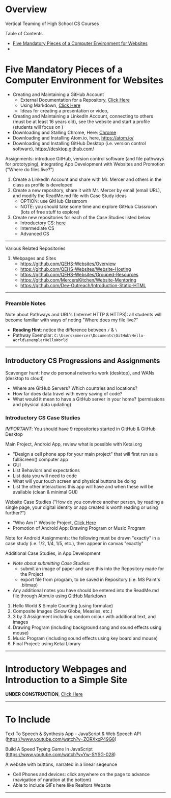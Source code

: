 # Overview
Vertical Teaming of High School CS Courses

Table of Contents
- <a href="">Five Mandatory Pieces of a Computer Environment for Websites</a>
- <a href=""></a>
<a href=""></a>

# Five Mandatory Pieces of a Computer Environment for Websites
- Creating and Maintaining a GitHub Account
  - External Documentation for a Repository, <a href="https://github.com/MercersKitchen/Computer-Science-Planning/tree/master/Projects/Creating%20a%20GitHub%20Repository#general-introduction-to-creating-a-github-repository-and-readmemd-file-1">Click Here</a>
  - Using Markdown, <a href="https://github.com/MercersKitchen/Markdown-ReadMe-Documentation">Click Here</a>
  - Ideas for creating a presentation or video, <a herf="https://github.com/MercersKitchen/Computer-Science-Planning/tree/master/Projects/Introductory%20Presentation%20Guidance"></a>
- Creating and Maintaining a LinkedIn Account, connecting to others (must be at least 16 years old), see the website and start a profile (students will focus on )
- Downloading and Stalling Chrome, Here: <A href="https://www.google.com/chrome/">Chrome</a>
- Downloading and Installing Atom.io, here, https://atom.io/
- Downloading and Installing GitHub Desktop (i.e. version control software), https://desktop.github.com/

Assignments: introduce GitHub, version control software (and file pathways for prototyping), integrating App Development with Websites and Promotion ("Where do files live?")
1. Create a LinkedIn Account and share with Mr. Mercer and others in the class as profile is developed
2. Create a new repository, share it with Mr. Mercer by email (email URL), and modify the ReadMe.md file with Case Study ideas
   - OPTION: use GitHub Classroom
   - NOTE: you should take some time and explore GitHub Classroom (lots of free stuff to explore)
3. Create new repositories for each of the Case Studies listed below
   - Introductory CS: <a href="https://github.com/Intro-CS-App-Dev-and-Deploy/Overview#introductory-cs-case-studies">here</a>
   - Intermediate CS
   - Advanced CS

---

Various Related Repositories
1. Webpages and Sites
   - https://github.com/QEHS-Websites/Overview
   - https://github.com/QEHS-Websites/Website-Hosting
   - https://github.com/QEHS-Websites/Grouped-Resources
   - https://github.com/MercersKitchen/Website-Mentoring
   - https://github.com/Dev-Outreach/Introduction-Static-HTML

---

### Preamble Notes

Note about Pathways and URL's (Internet HTTP & HTTPS): all students will become familiar with ways of noting "Where does my file live?"
- **Reading Hint**: notice the difference between `/` & `\`
- Pathway Exemplar: `C:\Users\mmercer\Documents\GitHub\Hello-World\exemplarHelloWorld`

---

## Introductory CS Progressions and Assignments

Scavenger hunt: how do personal networks work (desktop), and WANs (desktop to cloud)
- Where are GitHub Servers? Which countries and locations?
- How far does data travel with every saving of code?
- What would it mean to have a GitHub server in your home? (permissions and physical data updating)

### Introductory CS Case Studies

*IMPORTANT*: You should have 9 repositories started in GitHub & GitHub Desktop

Main Project, Android App, review what is possible with Ketai.org
- "Design a cell phone app for your main project" that will first run as a fullScreen() computer app
- GUI
- List Behaviors and expectations
- List data you will need to code
- What will your touch screen and physical buttons be doing
- List the other interactions this app will have and when these will be available (clean & minimal GUI)

Website Case Studies ("How do you convince another person, by reading a single page, your digital identity or app created is worth reading or using further?")
- "Who Am I" Website Project, <a href="https://github.com/QEHS-Websites/Who-Am-I">Click Here</a>
- Promotion of Android App: Drawing Program or Music Program

Note for Android Assignments: the following must be drawn "exactly" in a case study (i.e. 1/2, 1/4, 1/5, etc.), then appear in canvas "exactly"

Additional Case Studies, in App Development
- *Note about submitting Case Studies*:
  - submit an image of paper and save this into the Repository made for the Project
  - export file from program, to be saved in Repository (i.e. MS Paint's .bitmap)
- Any additional notes you have should be entered into the ReadMe.md file through Atom.io using <a href="https://github.com/MercersKitchen/Markdown-ReadMe-Documentation">GitHub Markdown</a>
1. Hello World & Simple Counting (using formulae)
2. Composite Images (Snow Globe, Measles, etc.)
3. 3 by 3 Assignment including random colour with additional text, and images
4. Drawing Program (including background song and sound effects using mouse)
5. Music Program (including sound effects using key board and mouse)
6. Final Project: using Ketai Library

---

# Introductory Webpages and Introduction to a Simple Site

**UNDER CONSTRUCTION**, <a href="https://github.com/QEHS-Websites/Introductory-HTML">Click Here</a>

---

# To Include

Text To Speech & Synthesis App - JavaScript & Web Speech API (https://www.youtube.com/watch?v=ZORXxxP49G8)

Build A Speed Typing Game In JavaScript (https://www.youtube.com/watch?v=Yw-SYSG-028)

A website with buttons, narrated in a linear seqeunce
- Cell Phones and devices: click anywhere on the page to advance (navigation of naration at the bottom)
- Able to include GIFs here like Realtors Website

---
